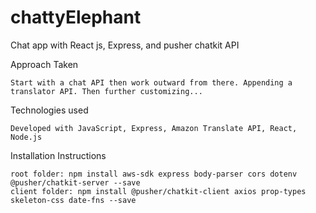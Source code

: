 # chattyElephant
Chat app with React js, Express, and pusher chatkit API
    
Approach Taken

    Start with a chat API then work outward from there. Appending a translator API. Then further customizing...

Technologies used

    Developed with JavaScript, Express, Amazon Translate API, React, Node.js

Installation Instructions

    root folder: npm install aws-sdk express body-parser cors dotenv @pusher/chatkit-server --save 
    client folder: npm install @pusher/chatkit-client axios prop-types skeleton-css date-fns --save 
